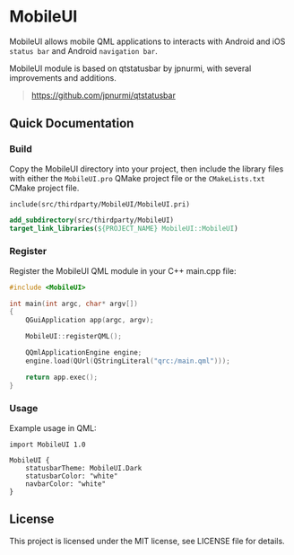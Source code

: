 # MobileUI

MobileUI allows mobile QML applications to interacts with Android and iOS `status bar` and Android `navigation bar`.

MobileUI module is based on qtstatusbar by jpnurmi, with several improvements and additions.

> https://github.com/jpnurmi/qtstatusbar

## Quick Documentation

### Build

Copy the MobileUI directory into your project, then include the library files with
either the `MobileUI.pro` QMake project file or the `CMakeLists.txt` CMake project file.

```qmake
include(src/thirdparty/MobileUI/MobileUI.pri)
```

```cmake
add_subdirectory(src/thirdparty/MobileUI)
target_link_libraries(${PROJECT_NAME} MobileUI::MobileUI)
```

### Register

Register the MobileUI QML module in your C++ main.cpp file:

```cpp
#include <MobileUI>

int main(int argc, char* argv[])
{
    QGuiApplication app(argc, argv);

    MobileUI::registerQML();

    QQmlApplicationEngine engine;
    engine.load(QUrl(QStringLiteral("qrc:/main.qml")));

    return app.exec();
}
```

### Usage

Example usage in QML:

```
import MobileUI 1.0

MobileUI {
    statusbarTheme: MobileUI.Dark
    statusbarColor: "white"
    navbarColor: "white"
}
```

## License

This project is licensed under the MIT license, see LICENSE file for details.
